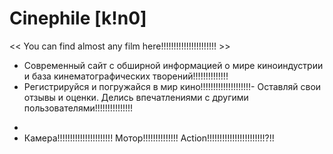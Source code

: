   # Сinephile [k!n0]
<< You can find almost any film here!!!!!!!!!!!!!!!!!!!!!! >>

- Современный сайт с обширной информацией о мире киноиндустрии и база кинематографических творений!!!!!!!!!!!!!!
- Регистрируйся и погружайся в мир кино!!!!!!!!!!!!!!!!!!!!- Оставляй свои отзывы и оценки. Делись впечатлениями с другими пользователями!!!!!!!!!!!!!!!
*
* Камера!!!!!!!!!!!!!!!!!!!!!! Мотор!!!!!!!!!!!!!! Action!!!!!!!!!!!!!!!!!!!!!!!?!!
